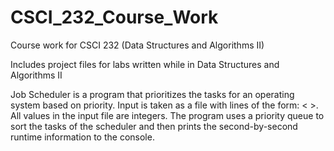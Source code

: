 # CSCI_232_Course_Work
Course work for CSCI 232 (Data Structures and Algorithms II)

Includes project files for labs written while in Data Structures and Algorithms II


Job Scheduler is a program that prioritizes the tasks for an operating system based on priority. Input is taken as a file with lines of the form: <<job number> <priority> <arrival time> <duration>>. All values in the input file are integers. The program uses a priority queue to sort the tasks of the scheduler and then prints the second-by-second runtime information to the console.

